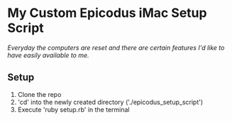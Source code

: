 # My Custom Epicodus iMac Setup Script
_Everyday the computers are reset and there are certain features I'd like to have easily available to me._

## Setup
1. Clone the repo
2. 'cd' into the newly created directory ('./epicodus_setup_script')
3. Execute 'ruby setup.rb' in the terminal
